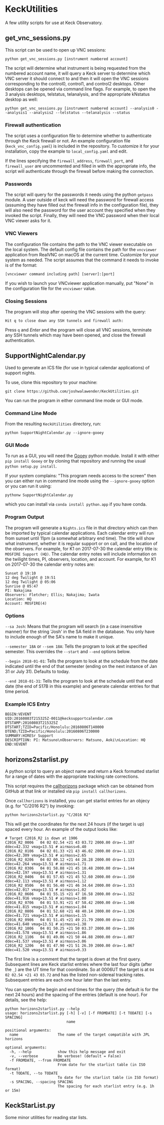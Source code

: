 # KeckUtilities

A few utility scripts for use at Keck Observatory.

## get_vnc_sessions.py

This script can be used to open up VNC sessions:

```
python get_vnc_sessions.py [instrument numbered account]
```

The script will determine what instrument is being requested from the numbered account name, it will query a Keck server to determine which VNC server it should connect to and then it will open the VNC sessions corresponding to the control0, control1, and control2 desktops.  Other desktops can be opened via command line flags.  For example, to open the 3 analysis desktops, telstatus, telanalysis, and the appropriate kNstatus desktop as well:

```
python get_vnc_sessions.py [instrument numbered account] --analysis0 --analysis1 --analysis2 --telstatus --telanalysis --status
```

### Firewall authentication

The script uses a configuration file to determine whether to authenticate through the Keck firewall or not.  An example configuration file (`keck_vnc_config.yaml`) is included in the repository.  To customize it for your installation, copy the example to `local_config.yaml` and edit.

If the lines specifying the `firewall_address`, `firewall_port`, and `firewall_user` are uncommented and filled in with the appropriate info, the script will authenticate through the firewall before making the connection.

### Passwords

The script will query for the passwords it needs using the python `getpass` module.  A user outside of keck will need the password for firewall access (assuming they have filled out the firewall info in the configuration file), they will also need the password for the user account they specified when they invoked the script.  Finally, they will need the VNC password when their local VNC viewer asks for it.

### VNC Viewers

The configuration file contains the path to the VNC viewer executable on the local system.  The default config file contains the path for the `vncviewer` application from RealVNC on macOS at the current time.  Customize for your system as needed.  The script assumes that the command it needs to invoke is of the format:

```
[vncviewer command including path] [server]:[port]
```

If you wish to launch your VNCviewer application manually, put "None" in the configuration file for the `vncviewer` value.

### Closing Sessions

The program will stop after opening the VNC sessions with the query:

```
Hit q to close down any SSH tunnels and firewall auth: 
```

Press `q` and _Enter_ and the program will close all VNC sessions, terminate any SSH tunnels which may have been opened, and close the firewall authentication.



## SupportNightCalendar.py

Used to generate an ICS file (for use in typical calendar applications) of support nights.

To use, clone this repository to your machine:
```
git clone https://github.com/joshwalawender/KeckUtilities.git
```

You can run the program in either command line mode or GUI mode.

### Command Line Mode

From the resulting `KeckUtilities` directory, run:

```
python SupportNightCalendar.py --ignore-gooey
```

### GUI Mode

To run as a GUI, you will need the [Gooey](https://github.com/chriskiehl/Gooey) python module.  Install it with either `pip install Gooey` or by cloning that repository and running the usual `python setup.py install`.

If your system complains: "This program needs access to the screen" then you can either run in command line mode using the `--ignore-gooey` option or you can run it using:

`pythonw SupportNightCalendar.py`

which you can install via `conda install python.app` if you have conda.

### Program Output

The program will generate a `Nights.ics` file in that directory which can then be imported by typical calendar applications.  Each calendar entry will run from sunset until 11pm (a somewhat arbitrary end time).  The title will show what instrument, whether it is regular support or on call, and the location of the observers.  For example, for K1 on 2017-07-30 the calendar entry title is: `MOSFIRE Support (HQ)`.  The calendar entry notes will include information on the twilight times, PI, observers, location, and account.  For example, for K1 on 2017-07-30 the calendar entry notes are:

```
Sunset @ 19:10
12 deg Twilight @ 19:51
12 deg Twilight @ 05:06
Sunrise @ 05:47
PI: Nakajima
Observers: Fletcher; Ellis; Nakajima; Iwata
Location: HQ
Account: MOSFIRE(4)
```

### Options

`--sa Josh`: Means that the program will search (in a case insensitive manner) for the string 'Josh' in the SA field in the database.  You only have to include enough of the SA's name to make it unique.

`--semester 18A` or `--sem 18A`: Tells the program to look at the specified semester.  This overrides the `--start` and `--end` options below.

`--begin 2018-01-01`: Tells the program to look at the schedule from the date indicated until the end of that semester (ending on  the next instance of Jan 31 or July 31).  Defaults to today.

`--end 2018-01-31`: Tells the program to look at the schedule until that end date (the end of S17B in this example) and generate calendar entries for that time period.

### Example ICS Entry

```
BEGIN:VEVENT
UID:20160803T215325Z-0011@kecksupportcalendar.com
DTSTAMP:20160803T215325Z
DTSTART;TZID=Pacific/Honolulu:20160806T140000
DTEND;TZID=Pacific/Honolulu:20160806T230000
SUMMARY:HIRESr Support
DESCRIPTION: PI: Matsuno\nObservers: Matsuno, Aoki\nLocation: HQ
END:VEVENT
```

## horizons2starlist.py

A python script to query an object name and return a Keck formatted starlist for a range of dates with the appropriate tracking rate corrections.

This script requires the [callhorizons](https://github.com/mommermi/callhorizons) package which can be obtained from GitHub at that link or installed via `pip install callhorizons`.

Once `callhorizons` is installed, you can get starlist entries for an objecy (e.g. for "C/2016 R2") by invoking:

`python horizons2starlist.py "C/2016 R2"`

This will get the coordinates for the next 24 hours (if the target is up) spaced every hour.  An example of the output looks like:

```
# Target C2016_R2 is down at 1906
C2016_R2_0006   04 02 02.54 +21 43 03.72 2000.00 dra=-1.107 ddec=42.332 vmag=13.51 # airmass=6.40
C2016_R2_0106   04 02 01.33 +21 43 46.02 2000.00 dra=-1.121 ddec=42.309 vmag=13.51 # airmass=2.65
C2016_R2_0206   04 02 00.12 +21 44 28.28 2000.00 dra=-1.133 ddec=42.264 vmag=13.51 # airmass=1.71
C2016_R2_0306   04 01 58.88 +21 45 10.48 2000.00 dra=-1.144 ddec=42.197 vmag=13.51 # airmass=1.31
C2016_R2_0406   04 01 57.65 +21 45 52.60 2000.00 dra=-1.150 ddec=42.113 vmag=13.51 # airmass=1.12
C2016_R2_0506   04 01 56.40 +21 46 34.64 2000.00 dra=-1.153 ddec=42.017 vmag=13.51 # airmass=1.02
C2016_R2_0606   04 01 55.15 +21 47 16.58 2000.00 dra=-1.152 ddec=41.916 vmag=13.51 # airmass=1.00
C2016_R2_0706   04 01 53.91 +21 47 58.42 2000.00 dra=-1.146 ddec=41.815 vmag=13.51 # airmass=1.04
C2016_R2_0806   04 01 52.68 +21 48 40.14 2000.00 dra=-1.136 ddec=41.721 vmag=13.51 # airmass=1.15
C2016_R2_0906   04 01 51.45 +21 49 21.79 2000.00 dra=-1.122 ddec=41.640 vmag=13.51 # airmass=1.38
C2016_R2_1006   04 01 50.25 +21 50 03.37 2000.00 dra=-1.106 ddec=41.578 vmag=13.51 # airmass=1.86
C2016_R2_1106   04 01 49.06 +21 50 44.88 2000.00 dra=-1.087 ddec=41.537 vmag=13.51 # airmass=3.06
C2016_R2_1206   04 01 47.90 +21 51 26.39 2000.00 dra=-1.067 ddec=41.520 vmag=13.51 # airmass=9.33
```

The first line is a comment that the target is down at the first query.  Subsequent lines are Keck starlist entries where the last four digits (after the `_`) are the UT time for that coordinate.  So at 0006UT the target is at `04 02 02.54 +21 43 03.72` and has the listed non-sidereal tracking rates.  Subsequent entries are each one hour later than the last entry.

You can specify the begin and end times for the query (the default is for the next 24 hours) and the spacing of the entries (default is one hour).  For details, see the help:

```
python horizons2starlist.py --help
usage: horizons2starlist.py [-h] [-v] [-f FROMDATE] [-t TODATE] [-s SPACING]
                            name

positional arguments:
  name                  The name of the target compatible with JPL horizons

optional arguments:
  -h, --help            show this help message and exit
  -v, --verbose         Be verbose! (default = False)
  -f FROMDATE, --from FROMDATE
                        From date for the starlist table (in ISO format)
  -t TODATE, --to TODATE
                        To date for the starlist table (in ISO format)
  -s SPACING, --spacing SPACING
                        The spacing for each starlist entry (e.g. 1h or 15m)
```


## KeckStarList.py

Some minor utilities for reading star lists.
